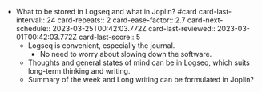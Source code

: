 - What to be stored in Logseq and what in Joplin? #card
  card-last-interval:: 24
  card-repeats:: 2
  card-ease-factor:: 2.7
  card-next-schedule:: 2023-03-25T00:42:03.772Z
  card-last-reviewed:: 2023-03-01T00:42:03.772Z
  card-last-score:: 5
	- Logseq is convenient, especially the journal.
		- No need to worry about slowing down the software.
	- Thoughts and general states of mind can be in Logseq, which suits long-term thinking and writing.
	- Summary of the week and Long writing can be formulated in Joplin?